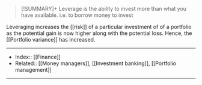 > [!SUMMARY]+
> Leverage is the ability to invest more than what you have available. i.e. to borrow money to invest

Leveraging increases the [[risk]] of a particular investment of of a portfolio as the potential gain is now higher along with the potential loss. Hence, the [[Portfolio variance]] has increased.

---
- Index:: [[Finance]]
- Related:: [[Money managers]], [[Investment banking]], [[Portfolio management]]
---